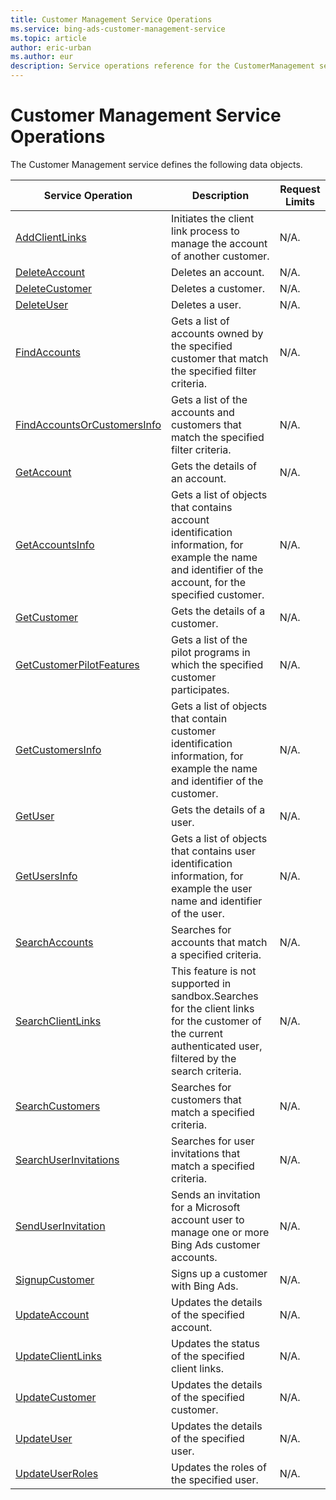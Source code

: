 ```yaml
---
title: Customer Management Service Operations
ms.service: bing-ads-customer-management-service
ms.topic: article
author: eric-urban
ms.author: eur
description: Service operations reference for the CustomerManagement service.
---
```

# Customer Management Service Operations
The Customer Management service defines the following data objects.

|Service Operation|Description|Request Limits|
|---|---|---|
|[AddClientLinks](addclientlinks.md)|Initiates the client link process to manage the account of another customer.|N/A.|
|[DeleteAccount](deleteaccount.md)|Deletes an account.|N/A.|
|[DeleteCustomer](deletecustomer.md)|Deletes a customer.|N/A.|
|[DeleteUser](deleteuser.md)|Deletes a user.|N/A.|
|[FindAccounts](findaccounts.md)|Gets a list of accounts owned by the specified customer that match the specified filter criteria.|N/A.|
|[FindAccountsOrCustomersInfo](findaccountsorcustomersinfo.md)|Gets a list of the accounts and customers that match the specified filter criteria.|N/A.|
|[GetAccount](getaccount.md)|Gets the details of an account.|N/A.|
|[GetAccountsInfo](getaccountsinfo.md)|Gets a list of objects that contains account identification information, for example the name and identifier of the account, for the specified customer.|N/A.|
|[GetCustomer](getcustomer.md)|Gets the details of a customer.|N/A.|
|[GetCustomerPilotFeatures](getcustomerpilotfeatures.md)|Gets a list of the pilot programs in which the specified customer participates.|N/A.|
|[GetCustomersInfo](getcustomersinfo.md)|Gets a list of objects that contain customer identification information, for example the name and identifier of the customer.|N/A.|
|[GetUser](getuser.md)|Gets the details of a user.|N/A.|
|[GetUsersInfo](getusersinfo.md)|Gets a list of objects that contains user identification information, for example the user name and identifier of the user.|N/A.|
|[SearchAccounts](searchaccounts.md)|Searches for accounts that match a specified criteria.|N/A.|
|[SearchClientLinks](searchclientlinks.md)|This feature is not supported in sandbox.Searches for the client links for the customer of the current authenticated user, filtered by the search criteria.|N/A.|
|[SearchCustomers](searchcustomers.md)|Searches for customers that match a specified criteria.|N/A.|
|[SearchUserInvitations](searchuserinvitations.md)|Searches for user invitations that match a specified criteria.|N/A.|
|[SendUserInvitation](senduserinvitation.md)|Sends an invitation for  a Microsoft account user to manage one or more Bing Ads customer accounts.|N/A.|
|[SignupCustomer](signupcustomer.md)|Signs up a customer with Bing Ads.|N/A.|
|[UpdateAccount](updateaccount.md)|Updates the details of the specified account.|N/A.|
|[UpdateClientLinks](updateclientlinks.md)|Updates the status of the specified client links.|N/A.|
|[UpdateCustomer](updatecustomer.md)|Updates the details of the specified customer.|N/A.|
|[UpdateUser](updateuser.md)|Updates the details of the specified user.|N/A.|
|[UpdateUserRoles](updateuserroles.md)|Updates the roles of the specified user.|N/A.|
